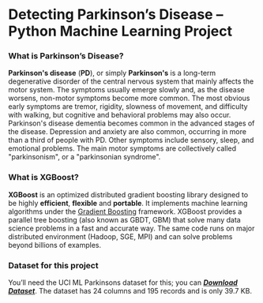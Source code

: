 # Detecting Parkinson’s Disease – Python Machine Learning Project

### What is Parkinson’s Disease?
**Parkinson's disease** (**PD**), or simply **Parkinson's** is a long-term degenerative disorder of the central nervous system that mainly affects the motor system. The symptoms usually emerge slowly and, as the disease worsens, non-motor symptoms become more common. The most obvious early symptoms are tremor, rigidity, slowness of movement, and difficulty with walking, but cognitive and behavioral problems may also occur. Parkinson's disease dementia becomes common in the advanced stages of the disease. Depression and anxiety are also common, occurring in more than a third of people with PD. Other symptoms include sensory, sleep, and emotional problems. The main motor symptoms are collectively called "parkinsonism", or a "parkinsonian syndrome".

### What is XGBoost?
**XGBoost** is an optimized distributed gradient boosting library designed to be highly **efficient**, **flexible** and **portable**. It implements machine learning algorithms under the [Gradient Boosting](https://en.wikipedia.org/wiki/Gradient_boosting) framework. XGBoost provides a parallel tree boosting (also known as GBDT, GBM) that solve many data science problems in a fast and accurate way. The same code runs on major distributed environment (Hadoop, SGE, MPI) and can solve problems beyond billions of examples.

### Dataset for this project
You’ll need the UCI ML Parkinsons dataset for this; you can  [_**Download Dataset**_](https://archive.ics.uci.edu/ml/machine-learning-databases/parkinsons/). The dataset has 24 columns and 195 records and is only 39.7 KB.